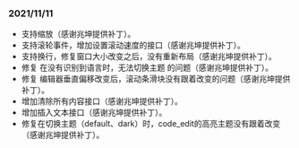 ### 2021/11/11
  * 支持缩放（感谢兆坤提供补丁）。
  * 支持滚轮事件，增加设置滚动速度的接口（感谢兆坤提供补丁）。
  * 支持换行，修复窗口大小改变之后，没有重新布局（感谢兆坤提供补丁）。
  * 修复 在没有识别到语言时，无法切换主题 的问题（感谢兆坤提供补丁）。
  * 修复 编辑器垂直偏移改变后，滚动条滑块没有跟着改变的问题（感谢兆坤提供补丁）。
  * 增加清除所有内容接口（感谢兆坤提供补丁）。
  * 增加插入文本接口（感谢兆坤提供补丁）。
  * 修复在切换主题（default、dark）时，code_edit的高亮主题没有跟着改变（感谢兆坤提供补丁）。

